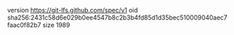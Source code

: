 version https://git-lfs.github.com/spec/v1
oid sha256:2431c58d6e029b0ee4547b8c2b3b4fd85d1d35bec510009040aec7faac0f82b7
size 1989
